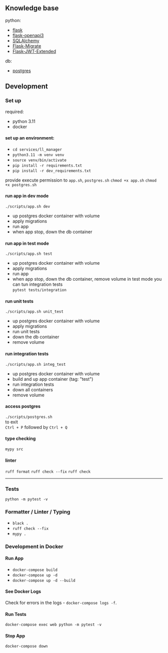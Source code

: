 ## Knowledge base
python:
- [flask](https://flask.palletsprojects.com/en/3.0.x/)
- [flask-openapi3](https://luolingchun.github.io/flask-openapi3/v3.x/)
- [SQLAlchemy](https://www.sqlalchemy.org/)
- [Flask-Migrate](https://flask-migrate.readthedocs.io/en/latest/#why-use-flask-migrate-vs-alembic-directly)
- [Flask-JWT-Extended](https://flask-jwt-extended.readthedocs.io/en/stable/index.html)

db:
- [postgres](https://www.postgresql.org/)

## Development

### Set up
required:
- python 3.11
- docker

#### set up an environment:
- `cd services/ll_manager`
- `python3.11 -m venv venv`
- `source venv/bin/activate`
- `pip install -r requirements.txt`
- `pip install -r dev_requirements.txt`

provide execute permission to `app.sh`, `postgres.sh`
`chmod +x app.sh`
`chmod +x postgres.sh`

#### run app in dev mode
`./scripts/app.sh dev`
- up postgres docker container with volume
- apply migrations
- run app
- when app stop, down the db container

#### run app in test mode
`./scripts/app.sh test`
- up postgres docker container with volume
- apply migrations
- run app
- when app stop, down the db container, remove volume
in test mode you can tun integration tests\
`pytest tests/integration`

#### run unit tests
`./scripts/app.sh unit_test`
- up postgres docker container with volume
- apply migrations
- run unit tests
- down the db container
- remove volume

#### run integration tests
`./scripts/app.sh integ_test`
- up postgres docker container with volume
- build and up app container (tag: "test")
- run integration tests
- down all containers
- remove volume

#### access postgres
`./scripts/postgres.sh`\
to exit\
`Ctrl + P` followed by `Ctrl + Q`

#### type checking
`mypy src`

#### linter
`ruff format`
`ruff check --fix`
`ruff check`

---------------------------------------------------------------------------------------------------

### Tests
`python -m pytest -v`

### Formatter / Linter / Typing
- `black .`
- `ruff check --fix`
- `mypy .`

### Development in Docker

#### Run App
- `docker-compose build`
- `docker-compose up -d`
- `docker-compose up -d --build`

#### See Docker Logs
Check for errors in the logs - `docker-compose logs -f`.

#### Run Tests
`docker-compose exec web python -m pytest -v`

#### Stop App
`docker-compose down`